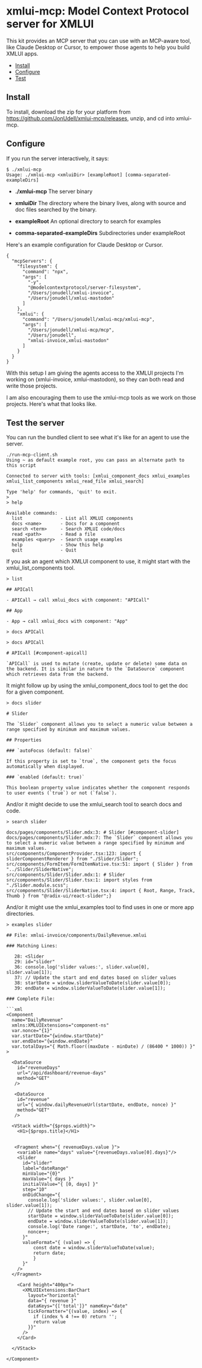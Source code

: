 # xmlui-mcp: Model Context Protocol server for XMLUI

This kit provides an MCP server that you can use with an MCP-aware tool, like Claude Desktop or Cursor, to empower those agents to help you build XMLUI apps.

- [Install](#install)
- [Configure](#configure)
- [Test](#test-the-server)


## Install

To install, download the zip for your platform from https://github.com/JonUdell/xmlui-mcp/releases, unzip, and cd into xmlui-mcp.

## Configure

If you run the server interactively, it says:

```
$ ./xmlui-mcp
Usage: ./xmlui-mcp <xmluiDir> [exampleRoot] [comma-separated-exampleDirs]
```

- **./xmlui-mcp** The server binary

- **xmluiDir** The directory where the binary lives, along with source and doc files searched by the binary.

- **exampleRoot** An optional directory to search for examples

- **comma-separated-exampleDirs** Subdirectories under exampleRoot

Here's an example configuration for Claude Desktop or Cursor.

```
{
  "mcpServers": {
    "filesystem": {
      "command": "npx",
      "args": [
        "-y",
        "@modelcontextprotocol/server-filesystem",
        "/Users/jonudell/xmlui-invoice",
        "/Users/jonudell/xmlui-mastodon"
      ]
    },
    "xmlui": {
      "command": "/Users/jonudell/xmlui-mcp/xmlui-mcp",
      "args": [
        "/Users/jonudell/xmlui-mcp/mcp",
        "/Users/jonudell",
        "xmlui-invoice,xmlui-mastodon"
      ]
    }
  }
}
```

With this setup I am giving the agents access to the XMLUI projects I'm working on (xmlui-invoice, xmlui-mastodon), so they can both read and write those projects.

I am also encouraging them to use the xmlui-mcp tools as we work on those projects. Here's what that looks like.


## Test the server

You can run the bundled client to see what it's like for an agent to use the server.

```
./run-mcp-client.sh
Using ~ as default example root, you can pass an alternate path to this script

Connected to server with tools: [xmlui_component_docs xmlui_examples xmlui_list_components xmlui_read_file xmlui_search]

Type 'help' for commands, 'quit' to exit.
>
> help

Available commands:
  list              - List all XMLUI components
  docs <name>       - Docs for a component
  search <term>     - Search XMLUI code/docs
  read <path>       - Read a file
  examples <query>  - Search usage examples
  help              - Show this help
  quit              - Quit
```

If you ask an agent which XMLUI component to use, it might start with the xmlui_list_components tool.

```
> list

## APICall

- APICall → call xmlui_docs with component: "APICall"

## App

- App → call xmlui_docs with component: "App"

> docs APICall

> docs APICall

# APICall [#component-apicall]

`APICall` is used to mutate (create, update or delete) some data on the backend. It is similar in nature to the `DataSource` component which retrieves data from the backend.
```

It might follow up by using the xmlui_component_docs tool to get the doc for a given component.

```
> docs slider

# Slider

The `Slider` component allows you to select a numeric value between a range specified by minimum and maximum values.

## Properties

### `autoFocus (default: false)`

If this property is set to `true`, the component gets the focus automatically when displayed.

### `enabled (default: true)`

This boolean property value indicates whether the component responds to user events (`true`) or not (`false`).
```

And/or it might decide to use the xmlui_search tool to search docs and code.

```
> search slider

docs/pages/components/Slider.mdx:3: # Slider [#component-slider]
docs/pages/components/Slider.mdx:7: The `Slider` component allows you to select a numeric value between a range specified by minimum and maximum values.
src/components/ComponentProvider.tsx:123: import { sliderComponentRenderer } from "./Slider/Slider";
src/components/FormItem/FormItemNative.tsx:51: import { Slider } from "../Slider/SliderNative";
src/components/Slider/Slider.mdx:1: # Slider
src/components/Slider/Slider.tsx:1: import styles from "./Slider.module.scss";
src/components/Slider/SliderNative.tsx:4: import { Root, Range, Track, Thumb } from "@radix-ui/react-slider";}
```

And/or it might use the xmlui_examples tool to find uses in one or more app directories.

```
> examples slider

## File: xmlui-invoice/components/DailyRevenue.xmlui

### Matching Lines:

   28: <Slider
   29: id="slider"
   36: console.log('slider values:', slider.value[0], slider.value[1]);
   37: // Update the start and end dates based on slider values
   38: startDate = window.sliderValueToDate(slider.value[0]);
   39: endDate = window.sliderValueToDate(slider.value[1]);

### Complete File:

```xml
<Component
  name="DailyRevenue"
  xmlns:XMLUIExtensions="component-ns"
  var.nonce="{1}"
  var.startDate="{window.startDate}"
  var.endDate="{window.endDate}"
  var.totalDays="{ Math.floor((maxDate - minDate) / (86400 * 1000)) }"
>

  <DataSource
    id="revenueDays"
    url="/api/dashboard/revenue-days"
    method="GET"
   />

   <DataSource
    id="revenue"
    url="{ window.dailyRevenueUrl(startDate, endDate, nonce) }"
    method="GET"
   />

  <VStack width="{$props.width}">
    <H1>{$props.title}</H1>


   <Fragment when="{ revenueDays.value }">
    <variable name="days" value="{revenueDays.value[0].days}"/>
    <Slider
      id="slider"
      label="dateRange"
      minValue="{0}"
      maxValue="{ days }"
      initialValue="{ [0, days] }"
      step="10"
      onDidChange="{
        console.log('slider values:', slider.value[0], slider.value[1]);
        // Update the start and end dates based on slider values
        startDate = window.sliderValueToDate(slider.value[0]);
        endDate = window.sliderValueToDate(slider.value[1]);
        console.log('Date range:', startDate, 'to', endDate);
        nonce++;
      }"
      valueFormat="{ (value) => {
          const date = window.sliderValueToDate(value);
          return date;
          }
      }"
    />
  </Fragment>

    <Card height="400px">
      <XMLUIExtensions:BarChart
        layout="horizontal"
        data="{ revenue }"
        dataKeys="{['total']}" nameKey="date"
        tickFormatter="{(value, index) => {
          if (index % 4 !== 0) return '';
          return value
        }}"
      />
    </Card>

  </VStack>

</Component>
```

